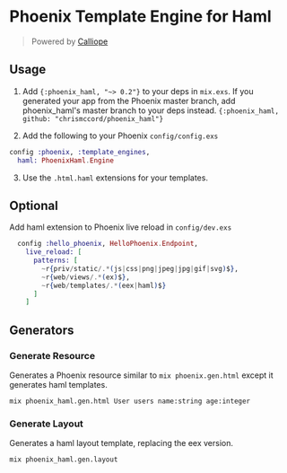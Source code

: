 # Phoenix Template Engine for Haml

> Powered by [Calliope](https://github.com/nurugger07/calliope)


## Usage

  1. Add `{:phoenix_haml, "~> 0.2"}` to your deps in `mix.exs`.
     If you generated your app from the Phoenix master branch,
     add phoenix_haml's master branch to your deps instead.
     `{:phoenix_haml, github: "chrismccord/phoenix_haml"}`
     
  2. Add the following to your Phoenix `config/config.exs`
  ```elixir
  config :phoenix, :template_engines,
    haml: PhoenixHaml.Engine
  ```
  3. Use the `.html.haml` extensions for your templates.

## Optional

Add haml extension to Phoenix live reload in `config/dev.exs`

```elixir
  config :hello_phoenix, HelloPhoenix.Endpoint,
    live_reload: [
      patterns: [
        ~r{priv/static/.*(js|css|png|jpeg|jpg|gif|svg)$},
        ~r{web/views/.*(ex)$},
        ~r{web/templates/.*(eex|haml)$}
      ]
    ]
```

## Generators

### Generate Resource

Generates a Phoenix resource similar to ```mix phoenix.gen.html``` except it generates 
haml templates.

```
mix phoenix_haml.gen.html User users name:string age:integer
```

### Generate Layout

Generates a haml layout template, replacing the eex version.

```
mix phoenix_haml.gen.layout
```
